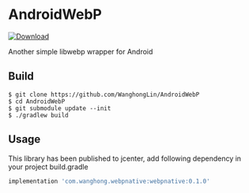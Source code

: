 # AndroidWebP

[ ![Download](https://api.bintray.com/packages/wanghonglin/maven/webpnative/images/download.svg) ](https://bintray.com/wanghonglin/maven/webpnative/_latestVersion)

Another simple libwebp wrapper for Android

Build
------
```
$ git clone https://github.com/WanghongLin/AndroidWebP
$ cd AndroidWebP
$ git submodule update --init
$ ./gradlew build
```

Usage
-----
This library has been published to jcenter, add following dependency in your project build.gradle
```groovy
implementation 'com.wanghong.webpnative:webpnative:0.1.0'
```